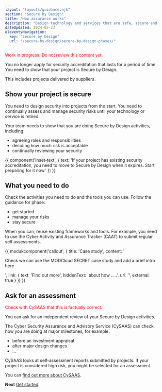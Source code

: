 ```yaml
---
layout: "layouts/guidance.njk"
section: "Secure by Design"
title: "How assurance works"
description: "Design technology and services that are safe, secure and resilient to cyber attack."
dateUpdated: 2024-05-23
eleventyNavigation:
  key: "Secure by Design"
  url: "/secure-by-design/secure-by-design-phases/"
---
```

<p class="govuk-body" style="color:red">
Work in progress. Do not review this content yet.
</p> 

You no longer apply for security accreditation that lasts for a period of time. You need to show that your project is Secure by Design. 

This includes projects delivered by suppliers.  

## Show your project is secure

You need to design security into projects from the start. You need to continually assess and manage security risks until your technology or service is retired. 

Your team needs to show that you are doing Secure by Design activities, including:

- agreeing roles and responsibilities
- deciding how much risk is acceptable
- continually reviewing your security

{{ component('inset-text', {
  text: 'If your project has existing security accreditation, you need to move to Secure by Design when it expires. Start preparing for it now.'
}) }}

## What you need to do

Check the activities you need to do and the tools you can use. Follow the guidance for phase: 
 
- get started
- manage your risks
- stay secure 

When you can, reuse existing frameworks and tools. For example, you need to use the Cyber Activity and Assurance Tracker (CAAT) to submit regular self assessments.
 

{{ modukcomponent('callout', {
  title: 'Case study',
  content: '<p>Check we can use the MODCloud SECRET case study and add a brief intro here</p>',
  link: {
    text: 'Find out more',
    hiddenText: 'about how .....',
    url: '',
    external: true
  }
}) }}

##  Ask for an assessment

<p class="govuk-body" style="color:red">
Check with CySAAS that this is factually correct.
</p> 

You can ask for an independent review of your Secure by Design activities. 

The Cyber Security Assurance and Advisory Service (CySAAS) can check how you are doing at major milestones, for example: 

- before an investment appraisal 
- after major design changes
- ...

CySAAS looks at self-assessment reports submitted by projects. If your project is considered high risk, you might be selected for an assessment.  

You can [find out more about CySAAS]().


**Next**
[Get started](/secure-by-design/get-started/)
